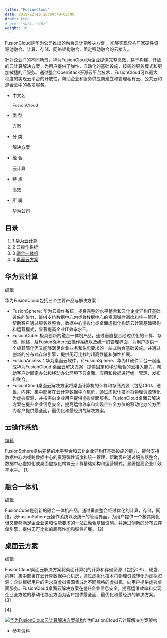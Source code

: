 ```yaml
---
title: "FusionCloud"
date: 2019-12-15T20:50:40+08:00
draft: true
# pre: "<b>1. </b>"
weight: 10
---
```




FusionCloud是华为公司推出的融合云计算解决方案 ，能够实现异构厂家硬件资源池融合、计算、存储、网络架构融合、固定移动融合的云接入。

针对企业IT的不同场景，华为FusionCloud为企业提供完整高效、易于构建、开放的云计算解决方案，为用户提供了弹性、自动化的基础设施，按需的服务模式和更加敏捷的IT服务。通过整合OpenStack开源云平台技术，FusionCloud可以最大程度的实现云平台的开放性，帮助企业和服务供应商建立和管理私有云、公共云和混合云中的各项服务。

- 中文名

  FusionCloud

- 类  型

  方案

- 分  类

  解决方案

- 融  合

  云计算

- 特  点

  高效

- 所  属

  华为公司

## 目录

1. 1 [华为云计算](https://baike.baidu.com/item/FusionCloud/3571482?fr=aladdin#1)
2. 2 [云操作系统](https://baike.baidu.com/item/FusionCloud/3571482?fr=aladdin#2)
3. 3 [融合一体机](https://baike.baidu.com/item/FusionCloud/3571482?fr=aladdin#3)
4. 4 [桌面云方案](https://baike.baidu.com/item/FusionCloud/3571482?fr=aladdin#4)

## 华为云计算

[编辑](javascript:;)

华为FusionCloud包括三个主要产品与解决方案：

- FusionSphere: 华为云操作系统，提供完整的水平整合和云化[企业](https://baike.baidu.com/item/企业)异构IT基础设施的能力，能够支持数据中心内或跨数据中心的资源弹性调度和统一管理，帮助客户通过服务器整合，数据中心虚拟化或桌面虚拟化构筑云计算基础架构和运营模式，显著提高企业IT效率水平。
- FusionCube: 极具创新的融合一体机产品，通过垂直整合经过优化的计算、存储、网络，及FusionSphere云操作系统以及统一的管理界面，为用户提供一个极其简化但又能够满足企业业务和性能要求的一站式融合基础设施。并通过创新的分布式存储引擎，提供无可比拟的超高性能和弹性扩展。
- FusionAccess：华为桌面云软件，和FusionSphere、华为IT硬件平台一起组成华为FusionCloud 桌面云解决方案，提供固定和移动融合的云接入能力，帮助客户对固定办公和移动办公环境下的桌面、应用和数据进行统一管理、发布和聚合。
- FusionCloud桌面云解决方案将桌面计算机的计算和存储资源（包括CPU、硬盘、内存）集中部署在云计算数据中心机房，通过虚拟化技术将物理资源转化为虚拟资源，并按需向企业用户提供虚拟桌面服务。FusionCloud桌面云解决方案在提升企业信息安全，提高运维效率和实现企业全方位的移动化办公方面为客户提供最全面，最优化和最经济的解决方案。

## 云操作系统

[编辑](javascript:;)

FusionSphere提供完整的水平整合和云化企业异构IT基础设施的能力，能够支持数据中心内或跨数据中心的资源弹性调度和统一管理，帮助客户通过服务器整合，数据中心虚拟化或桌面虚拟化构筑云计算基础架构和运营模式，显著提高企业IT效率水平。 [1] 

## 融合一体机

[编辑](javascript:;)

FusionCube是创新的融合一体机产品，通过垂直整合经过优化的计算，存储，网络，及FusionSphere云操作系统以及统一的管理界面，为用户提供一个极其简化但又能够满足企业业务和性能要求的一站式融合基础设施。并通过创新的分布式存储引擎，提供无可比拟的超高性能和弹性扩展。 [2] 

## 桌面云方案

[编辑](javascript:;)

FusionCloud桌面云解决方案将桌面计算机的计算和存储资源（包括CPU、硬盘、内存）集中部署在云计算数据中心机房，通过虚拟化技术将物理资源转化为虚拟资源；企业根据用户的需求将虚拟资源集成为不同规格的虚拟机，向用户提供虚拟桌面服务。FusionCloud桌面云解决方案在提升企业信息安全，提高运维效率和实现企业全方位的移动化办公方面为客户提供最全面、最优化和最经济的解决方案。 [3] 

[4] 

[![华为FusionCloud云计算解决方案架构](https://gss3.bdstatic.com/7Po3dSag_xI4khGkpoWK1HF6hhy/baike/s%3D500/sign=d453203d500fd9f9a4175569152cd42b/2fdda3cc7cd98d103e420370203fb80e7aec90d8.jpg)](https://baike.baidu.com/pic/FusionCloud/3571482/0/2fdda3cc7cd98d103e420370203fb80e7aec90d8?fr=lemma&ct=single)华为FusionCloud云计算解决方案架构

- 参考资料